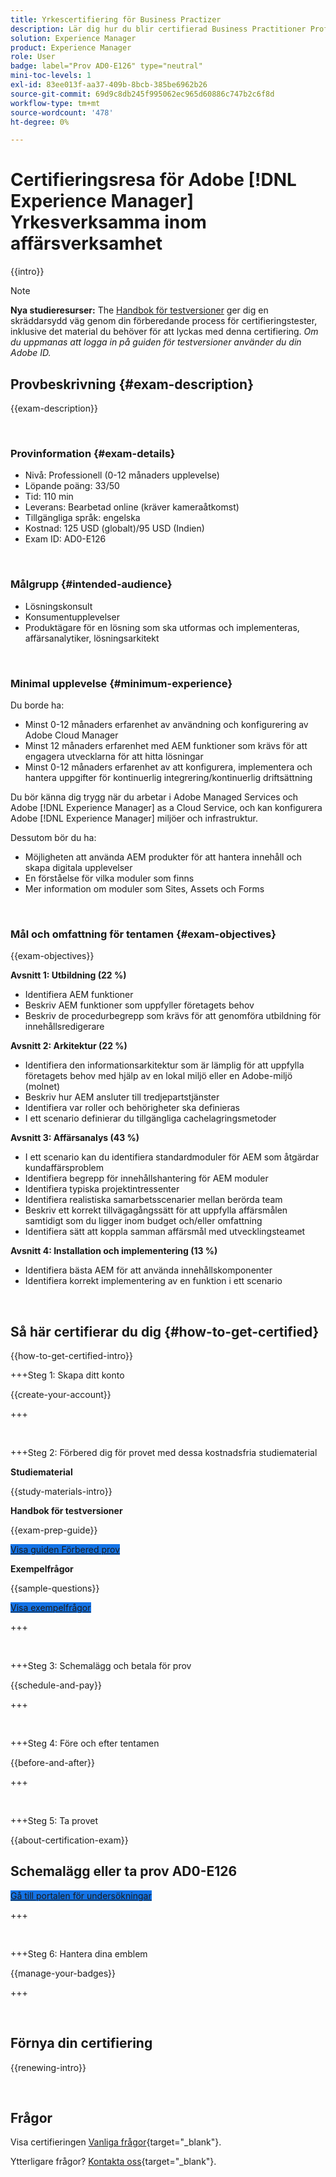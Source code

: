 ```yaml
---
title: Yrkescertifiering för Business Practizer
description: Lär dig hur du blir certifierad Business Practitioner Professional i Adobe [!DNL Experience Manager].
solution: Experience Manager
product: Experience Manager
role: User
badge: label="Prov AD0-E126" type="neutral"
mini-toc-levels: 1
exl-id: 83ee013f-aa37-409b-8bcb-385be6962b26
source-git-commit: 69d9c8db245f995062ec965d60886c747b2c6f8d
workflow-type: tm+mt
source-wordcount: '478'
ht-degree: 0%

---
```


# Certifieringsresa för Adobe [!DNL Experience Manager] Yrkesverksamma inom affärsverksamhet

{{intro}}

>[!NOTE]
>
>**Nya studieresurser:** The [Handbok för testversioner](https://app.rockinfo.com/courses/playScorm/366) ger dig en skräddarsydd väg genom din förberedande process för certifieringstester, inklusive det material du behöver för att lyckas med denna certifiering. _Om du uppmanas att logga in på guiden för testversioner använder du din Adobe ID._

## Provbeskrivning {#exam-description}

{{exam-description}}

<br>

### Provinformation {#exam-details}

* Nivå: Professionell (0-12 månaders upplevelse)
* Löpande poäng: 33/50
* Tid: 110 min
* Leverans: Bearbetad online (kräver kameraåtkomst)
* Tillgängliga språk: engelska
* Kostnad: 125 USD (globalt)/95 USD (Indien)
* Exam ID: AD0-E126

<br>

### Målgrupp {#intended-audience}

* Lösningskonsult
* Konsumentupplevelser
* Produktägare för en lösning som ska utformas och implementeras, affärsanalytiker, lösningsarkitekt

<br>

### Minimal upplevelse {#minimum-experience}

Du borde ha:

* Minst 0-12 månaders erfarenhet av användning och konfigurering av Adobe Cloud Manager
* Minst 12 månaders erfarenhet med AEM funktioner som krävs för att engagera utvecklarna för att hitta lösningar
* Minst 0-12 månaders erfarenhet av att konfigurera, implementera och hantera uppgifter för kontinuerlig integrering/kontinuerlig driftsättning

Du bör känna dig trygg när du arbetar i Adobe Managed Services och Adobe [!DNL Experience Manager] as a Cloud Service, och kan konfigurera Adobe [!DNL Experience Manager] miljöer och infrastruktur.

Dessutom bör du ha:

* Möjligheten att använda AEM produkter för att hantera innehåll och skapa digitala upplevelser
* En förståelse för vilka moduler som finns
* Mer information om moduler som Sites, Assets och Forms

<br>

### Mål och omfattning för tentamen {#exam-objectives}

{{exam-objectives}}

**Avsnitt 1: Utbildning (22 %)**

* Identifiera AEM funktioner
* Beskriv AEM funktioner som uppfyller företagets behov
* Beskriv de procedurbegrepp som krävs för att genomföra utbildning för innehållsredigerare

**Avsnitt 2: Arkitektur (22 %)**

* Identifiera den informationsarkitektur som är lämplig för att uppfylla företagets behov med hjälp av en lokal miljö eller en Adobe-miljö (molnet)
* Beskriv hur AEM ansluter till tredjepartstjänster
* Identifiera var roller och behörigheter ska definieras
* I ett scenario definierar du tillgängliga cachelagringsmetoder

**Avsnitt 3: Affärsanalys (43 %)**

* I ett scenario kan du identifiera standardmoduler för AEM som åtgärdar kundaffärsproblem
* Identifiera begrepp för innehållshantering för AEM moduler
* Identifiera typiska projektintressenter
* Identifiera realistiska samarbetsscenarier mellan berörda team
* Beskriv ett korrekt tillvägagångssätt för att uppfylla affärsmålen samtidigt som du ligger inom budget och/eller omfattning
* Identifiera sätt att koppla samman affärsmål med utvecklingsteamet

**Avsnitt 4: Installation och implementering (13 %)**

* Identifiera bästa AEM för att använda innehållskomponenter
* Identifiera korrekt implementering av en funktion i ett scenario

<br>

## Så här certifierar du dig {#how-to-get-certified}

{{how-to-get-certified-intro}}

+++Steg 1: Skapa ditt konto

{{create-your-account}}

+++

<br>

+++Steg 2: Förbered dig för provet med dessa kostnadsfria studiematerial

**Studiematerial**

{{study-materials-intro}}

**Handbok för testversioner**

{{exam-prep-guide}}

<a href="https://app.rockinfo.com/courses/playScorm/366" target="_blank" class="spectrum-Button spectrum-Button--fill spectrum-Button--accent spectrum-Button--sizeM is-margin-bottom-big-big at-element-click-tracking" style="background-color:#1473E6">

<span class="spectrum-Button-label has-no-wrap">
   Visa guiden Förbered prov
</span>
</a>

**Exempelfrågor**

{{sample-questions}}

<a href="https://scorpion.caveon.com/launchpad/ad0-e126-adobe-experience-manager-business-practitioner-professional-copy-ddww4w" target="_blank" class="spectrum-Button spectrum-Button--fill spectrum-Button--accent spectrum-Button--sizeM is-margin-bottom-big-big at-element-click-tracking" style="background-color:#1473E6">

<span class="spectrum-Button-label has-no-wrap">
   Visa exempelfrågor
</span>
</a>

+++

<br>

+++Steg 3: Schemalägg och betala för prov

{{schedule-and-pay}}

+++

<br>

+++Steg 4: Före och efter tentamen

{{before-and-after}}

+++

<br>

+++Steg 5: Ta provet

{{about-certification-exam}}

## Schemalägg eller ta prov AD0-E126

<a href="https://www.certmetrics.com/adobe/candidate/examity_sso.aspx?eid=AD0-E126" target="_blank" class="spectrum-Button spectrum-Button--fill spectrum-Button--accent spectrum-Button--sizeM is-margin-bottom-big-big at-element-click-tracking" style="background-color:#1473E6">

<span class="spectrum-Button-label has-no-wrap">
   Gå till portalen för undersökningar
</span>
</a>

+++

<br>

+++Steg 6: Hantera dina emblem

{{manage-your-badges}}

+++

<br>

## Förnya din certifiering

{{renewing-intro}}

<br>

## Frågor

Visa certifieringen [Vanliga frågor](https://experienceleague.adobe.com/docs/certification/certification/faq.html){target="_blank"}.

Ytterligare frågor? [Kontakta oss](mailto:certif@adobe.com){target="_blank"}.
